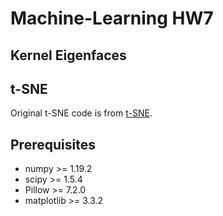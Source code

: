 # Machine-Learning HW7

## Kernel Eigenfaces

## t-SNE  
Original t-SNE code is from [t-SNE](https://lvdmaaten.github.io/tsne/).  

## Prerequisites
* numpy >= 1.19.2
* scipy >= 1.5.4
* Pillow >= 7.2.0
* matplotlib >= 3.3.2